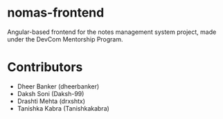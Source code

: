 # nomas-frontend
Angular-based frontend for the notes management system project, made under the DevCom Mentorship Program.

# Contributors
- Dheer Banker (dheerbanker)
- Daksh Soni (Daksh-99)
- Drashti Mehta (drxshtx)
- Tanishka Kabra (Tanishkakabra)
